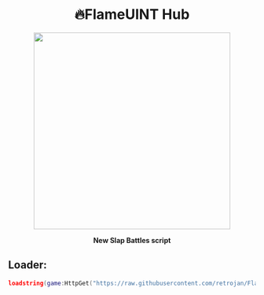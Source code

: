 <div align="center">
  <h1>🔥FlameUINT Hub</h1>
  
  <img src="https://github.com/user-attachments/assets/ad76d52a-440a-48a6-8236-b419ad88ea80" width="400">
  
  <p>
    <strong>New Slap Battles script</strong>
  </p>
</div>



## Loader:
```lua
loadstring(game:HttpGet("https://raw.githubusercontent.com/retrojan/FlameUINT/main/main.lua"))()
